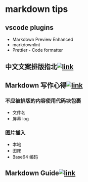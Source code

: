 # markdown tips

## vscode plugins

- Markdown Preview Enhanced
- markdownlint
- Prettier - Code formatter

## 中文文案排版指北[![link](https://cdn.jsdelivr.net/gh/jdw-heaven/notes@main/pic/link-solid.svg)](https://github.com/sparanoid/chinese-copywriting-guidelines/tree/master)

## Markdown 写作心得[![link](https://cdn.jsdelivr.net/gh/jdw-heaven/notes@main/pic/link-solid.svg)](https://wu-kan.cn/2020/01/18/Markdown%E5%86%99%E4%BD%9C%E5%BF%83%E5%BE%97/)

### 不应被排版的内容使用代码块包裹

- 文件名
- 屏幕 log

### 图片插入

- 本地
- 图床
- Base64 编码

## Markdown Guide[![link](https://cdn.jsdelivr.net/gh/jdw-heaven/notes@main/pic/link-solid.svg)](https://www.markdownguide.org/)
